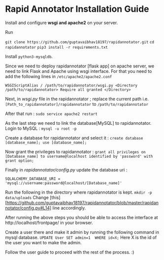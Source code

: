 # Rapid Annotator Installation Guide

Install and configure **wsgi and apache2** on your server.

Run

`git clone https://github.com/guptavaibhav18197/rapidannotator.git`
`cd rapidannotator`
`pip3 install -r requirements.txt`

Install `python3-mysqldb`.

Since we need to deploy rapidannotator [flask app] on apache server, we need to link Flask and Apache using wsgi interface. For that you need to add the following lines in `/etc/apache2/apache2.conf`

`WSGIScriptAlias / /path/to/rapidannotator/wsgi.py
<Directory /path/to/rapidannotator>
        Require all granted
</Directory>
`

Next, in _wsgi.py_ file in the rapidannotator ; replace the current path i.e. `[Path_to_rapidannotator]/rapidannotator` to `/path/to/rapidannotator`

After that run : `sudo service apache2 restart`

As the last step we need to link the database[MySQL] to rapidannotator.
Login to MySQL : `mysql -u root -p`

Create a database for rapidannotator and select it :
`create database [database_name];
use [database_name];`

Now grant the privileges to rapidannotator :
`grant all privileges on [Database_name] to username@localhost identified by 'password' with grant option;`

Finally in _rapidannotator/config.py_ update the database uri :

`SQLALCHEMY_DATABASE_URI = 'mysql://username:password@localhost/[Database_name]'`

Run the following in the directory where rapidannotator is kept.
`mkdir -p data/uploads`
Change [this][https://github.com/guptavaibhav18197/rapidannotator/blob/master/rapidannotator/config.py#L14] line accordingly.


After running the above steps you should be able to access the interface at http://localhost/frontpage/ in your browser.

Create a user there and make it admin by running the following command in mysql database.
`UPDATE User SET admin=1  WHERE id=X;`
Here X is the id of the user you want to make the admin.

Follow the user guide to proceed with the rest of the process. :)
